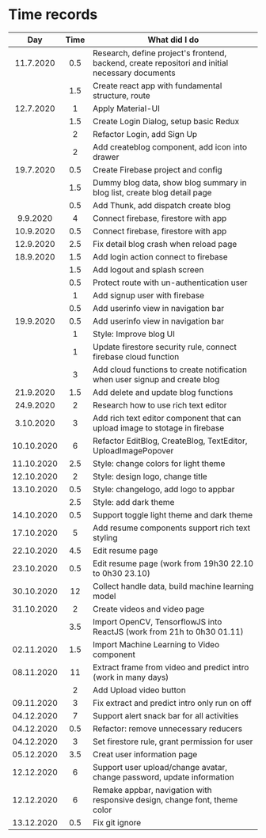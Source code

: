 # Time records

|    Day     | Time | What did I do                                                                                   |
| :--------: | :--: | ----------------------------------------------------------------------------------------------- |
| 11.7.2020  | 0.5  | Research, define project's frontend, backend, create repositori and initial necessary documents |
|            | 1.5  | Create react app with fundamental structure, route                                              |
| 12.7.2020  |  1   | Apply Material-UI                                                                               |
|            | 1.5  | Create Login Dialog, setup basic Redux                                                          |
|            |  2   | Refactor Login, add Sign Up                                                                     |
|            |  2   | Add createblog component, add icon into drawer                                                  |
| 19.7.2020  | 0.5  | Create Firebase project and config                                                              |
|            | 1.5  | Dummy blog data, show blog summary in blog list, create blog detail page                        |
|            | 0.5  | Add Thunk, add dispatch create blog                                                             |
|  9.9.2020  |  4   | Connect firebase, firestore with app                                                            |
| 10.9.2020  | 0.5  | Connect firebase, firestore with app                                                            |
| 12.9.2020  | 2.5  | Fix detail blog crash when reload page                                                          |
| 18.9.2020  | 1.5  | Add login action connect to firebase                                                            |
|            | 1.5  | Add logout and splash screen                                                                    |
|            | 0.5  | Protect route with un-authentication user                                                       |
|            |  1   | Add signup user with firebase                                                                   |
|            | 0.5  | Add userinfo view in navigation bar                                                             |
| 19.9.2020  | 0.5  | Add userinfo view in navigation bar                                                             |
|            |  1   | Style: Improve blog UI                                                                          |
|            |  1   | Update firestore security rule, connect firebase cloud function                                 |
|            |  3   | Add cloud functions to create notification when user signup and create blog                     |
| 21.9.2020  | 1.5  | Add delete and update blog functions                                                            |
| 24.9.2020  |  2   | Research how to use rich text editor                                                            |
| 3.10.2020  |  3   | Add rich text editor component that can upload image to stotage in firebase                     |
| 10.10.2020 |  6   | Refactor EditBlog, CreateBlog, TextEditor, UploadImagePopover                                   |
| 11.10.2020 | 2.5  | Style: change colors for light theme                                                            |
| 12.10.2020 |  2   | Style: design logo, change title                                                                |
| 13.10.2020 | 0.5  | Style: changelogo, add logo to appbar                                                           |
|            | 2.5  | Style: add dark theme                                                                           |
| 14.10.2020 | 0.5  | Support toggle light theme and dark theme                                                       |
| 17.10.2020 |  5   | Add resume components support rich text styling                                                 |
| 22.10.2020 | 4.5  | Edit resume page                                                                                |
| 23.10.2020 | 0.5  | Edit resume page (work from 19h30 22.10 to 0h30 23.10)                                          |
| 30.10.2020 |  12  | Collect handle data, build machine learning model                                               |
| 31.10.2020 |  2   | Create videos and video page                                                                    |
|            | 3.5  | Import OpenCV, TensorflowJS into ReactJS (work from 21h to 0h30 01.11)                          |
| 02.11.2020 | 1.5  | Import Machine Learning to Video component                                                      |
| 08.11.2020 |  11  | Extract frame from video and predict intro (work in many days)                                  |
|            |  2   | Add Upload video button                                                                         |
| 09.11.2020 |  3   | Fix extract and predict intro only run on off                                                   |
| 04.12.2020 |  7   | Support alert snack bar for all activities                                                      |
| 04.12.2020 | 0.5  | Refactor: remove unnecessary reducers                                                           |
| 04.12.2020 |  3   | Set firestore rule, grant permission for user                                                   |
| 05.12.2020 | 3.5  | Creat user information page                                                                     |
| 12.12.2020 |  6   | Support user upload/change avatar, change password, update information                          |
| 12.12.2020 |  6   | Remake appbar, navigation with responsive design, change font, theme color                      |
| 13.12.2020 | 0.5  | Fix git ignore                                                                                  |
